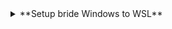 <details><summary>**Setup bride Windows to WSL**</summary>
<code>
$wsl2_ip = wsl hostname -I | % { $_.Trim() }
$windows_ip = (Test-Connection -ComputerName (hostname) -Count 1).IPV4Address.IPAddressToString
$port = 8080
New-NetFirewallRule -DisplayName "WSL2 Web Server (Port 8080)" -Direction Inbound  -LocalPort $port -Action Allow -Protocol TCP
netsh interface portproxy add v4tov4 listenport=$port listenaddress=$windows_ip connectport=80 connectaddress=$wsl2_ip


#windows:
netsh interface portproxy show all

#wsl:
ip addr show eth0

sudo ss -tuln

ip addr show eth0 | grep -oP '(?<=inet\s)\d+(\.\d+){3}'

sudo nano /etc/ssh/sshd_config

PermitRootLogin no
PasswordAuthentication yes
AllowUsers username
ListenAddress 0.0.0.0

#Windows bride to WSL
netsh interface portproxy add v4tov4 listenaddress=<ip_windows> listenport=2222 connectaddress=<ip_wsl> connectport=22
</div>
</details>


